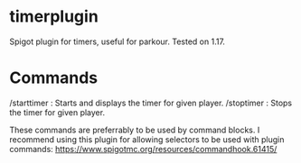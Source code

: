 # timerplugin
Spigot plugin for timers, useful for parkour. Tested on 1.17.
# Commands
/starttimer <player>: Starts and displays the timer for given player.
/stoptimer <player>: Stops the timer for given player.

These commands are preferrably to be used by command blocks.
I recommend using this plugin for allowing selectors to be used with plugin commands: https://www.spigotmc.org/resources/commandhook.61415/
